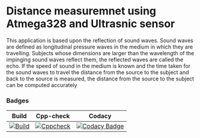 # Distance measuremnet using Atmega328 and Ultrasnic sensor
This application is based upon the reflection of sound waves. Sound waves are defined as longitudinal pressure waves in the medium in which they are travelling. Subjects whose dimensions are larger than the wavelength of the impinging sound waves reflect them, the reflected waves are called the echo. If the speed of sound in the medium is known and the time taken for the sound waves to travel the distance from the source to the subject and back to the source is measured, the distance from the source to the subject can be computed accurately
### Badges
| Build | Cpp-check | Codacy |
| ----- | ----- | ----- |
| [![Build](https://github.com/siddarthinme/M2-EMBEDDED_DISTANCE_MEASUREMENT/actions/workflows/compile.yml/badge.svg)](https://github.com/siddarthinme/M2-EMBEDDED_DISTANCE_MEASUREMENT/actions/workflows/compile.yml) | [![Cppcheck](https://github.com/siddarthinme/M2-EMBEDDED_DISTANCE_MEASUREMENT/actions/workflows/cpp-check.yml/badge.svg)](https://github.com/siddarthinme/M2-EMBEDDED_DISTANCE_MEASUREMENT/actions/workflows/cpp-check.yml) | [![Codacy Badge](https://app.codacy.com/project/badge/Grade/6572179dd0364d30b10ca95f20cee934)](https://www.codacy.com/gh/siddarthinme/M2-EMBEDDED_DISTANCE_MEASUREMENT/dashboard?utm_source=github.com&amp;utm_medium=referral&amp;utm_content=siddarthinme/M2-EMBEDDED_DISTANCE_MEASUREMENT&amp;utm_campaign=Badge_Grade) |
